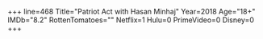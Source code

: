 +++
line=468
Title="Patriot Act with Hasan Minhaj"
Year=2018
Age="18+"
IMDb="8.2"
RottenTomatoes=""
Netflix=1
Hulu=0
PrimeVideo=0
Disney=0
+++

